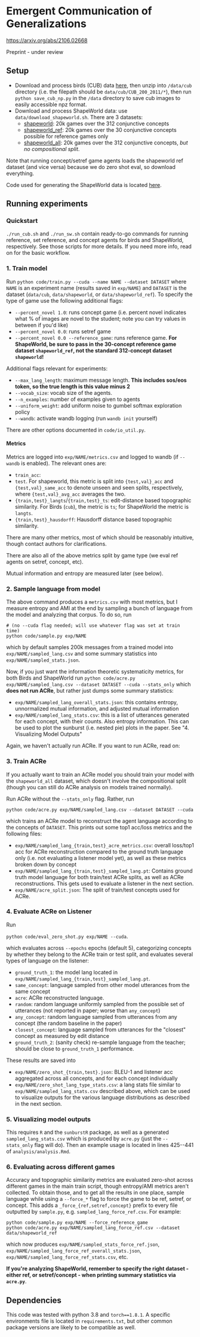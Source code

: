 # Emergent Communication of Generalizations

https://arxiv.org/abs/2106.02668

Preprint - under review

## Setup

- Download and process birds (CUB) data [here](http://www.vision.caltech.edu/visipedia/CUB-200-2011.html), then unzip into `/data/cub` directory (i.e. the filepath should be `data/cub/CUB_200_2011/*`), then run `python save_cub_np.py` in the `/data` directory to save cub images to easily accessible npz format.
- Download and process ShapeWorld data: use `data/download_shapeworld.sh`. There are 3 datasets:
    - [shapeworld](http://nlp.stanford.edu/data/muj/emergent-generalization/shapeworld/shapeworld.tar.gz): 20k games over the 312 conjunctive concepts
    - [shapeworld_ref](http://nlp.stanford.edu/data/muj/emergent-generalization/shapeworld/shapeworld_ref.tar.gz): 20k games over the 30 conjunctive concepts possible for
        reference games only
    - [shapeworld_all](http://nlp.stanford.edu/data/muj/emergent-generalization/shapeworld/shapeworld_all.tar.gz): 20k games over the 312 conjunctive concepts, *but no
        compositional split*.

Note that running concept/setref game agents loads the shapeworld ref dataset
(and vice versa) because we do zero shot eval, so download everything.

Code used for generating the ShapeWorld data is located [here](https://github.com/jayelm/minishapeworld/tree/neurips2021).

## Running experiments

### Quickstart

`./run_cub.sh` and `./run_sw.sh` contain ready-to-go commands for running
reference, set reference, and concept agents for birds and ShapeWorld,
respectively. See those scripts for more details. If you need more info, read
on for the basic workflow.

### 1. Train model

Run `python code/train.py --cuda --name NAME --dataset DATASET` where `NAME` is
an experiment name (results saved in `exp/NAME`) and `DATASET` is the dataset
(`data/cub`, `data/shapeworld`, or `data/shapeworld_ref`).
To specify the type of game use the following additional flags:

- `--percent_novel 1.0`: runs concept game (i.e. percent novel indicates what
    % of images are novel to the student; note you can try values in between if
    you'd like)
- `--percent_novel 0.0`: runs setref game
- `--percent_novel 0.0 --reference_game`: runs reference game. **For
    ShapeWorld, be sure to pass in the 30-concept reference game dataset `shapeworld_ref`,
    not the standard 312-concept dataset `shapeworld`!**

Additional flags relevant for experiments:
- `--max_lang_length`: maximum message length. **This includes sos/eos token,
    so the true length is this value minus 2**
- `--vocab_size`: vocab size of the agents.
- `--n_examples`: number of examples given to agents
- `--uniform_weight`: add uniform noise to gumbel softmax exploration policy
- `--wandb`: activate wandb logging (run `wandb init` yourself)

There are other options documented in `code/io_util.py`.


#### Metrics

Metrics are logged into `exp/NAME/metrics.csv` and logged to wandb (if
`--wandb` is enabled). The relevant ones are:

- `train_acc`:
- `test`. For shapeworld, this metric is split into `{test,val}_acc` and `{test,val}_same_acc` to denote unseen and seen splits, respectively, where `{test,val}_avg_acc` averages the two.
- `{train,test}_langts`/`{train,test}_ts`: edit-distance based topographic similarity. For Birds (`cub`), the metric is `ts`; for ShapeWorld the metric is `langts`.
- `{train,test}_hausdorff`: Hausdorff distance based topographic similarity.

There are many other metrics, most of which should be reasonably intuitive,
though contact authors for clarifications.

There are also all of the above metrics split by game type (we eval ref agents on setref, concept, etc).

Mutual information and entropy are measured later (see below).

### 2. Sample language from model

The above command produces a `metrics.csv` with most metrics, but I measure
entropy and AMI at the end by sampling a bunch of language from the model and
analyzing that corpus. To do so, run

```
# (no --cuda flag needed; will use whatever flag was set at train time)
python code/sample.py exp/NAME
```

which by default samples 200k messages from a trained model into
`exp/NAME/sampled_lang.csv` and some summary statistics into
`exp/NAME/sampled_stats.json`.

Now, if you just want the information theoretic systematicity metrics, for both
Birds and ShapeWorld run
`python code/acre.py exp/NAME/sampled_lang.csv --dataset DATASET --cuda --stats_only`
which **does not run ACRe**, but rather just dumps some summary statistics:

- `exp/NAME/sampled_lang_overall_stats.json`: this contains entropy,
    unnormalized mutual information, and adjusted mutual information
- `exp/NAME/sampled_lang_stats.csv`: this is a list of utterances generated for
    each concept, with their counts. Also entropy information. This can be used
    to plot the sunburst (i.e. nested pie) plots in the paper. See "4.
    Visualizing Model Outputs"

Again, we haven't actually run ACRe. If you want to run ACRe, read on:

### 3. Train ACRe

If you actually want to train an ACRe model you should train your model with
the `shapeworld_all` dataset, which doesn't involve the compositional split
(though you can still do ACRe analysis on models trained normally).

Run ACRe without the `--stats_only` flag. Rather, run

`python code/acre.py exp/NAME/sampled_lang.csv --dataset DATASET --cuda`

which trains an ACRe model to reconstruct the agent language according to the
concepts of `DATASET`. This prints out some top1 acc/loss metrics and the
following files:

- `exp/NAME/sampled_lang_{train,test}_acre_metrics.csv`: overall loss/top1 acc
    for ACRe reconstruction compared to the ground truth language only (i.e.
    not evaluating a listener model yet), as well as these metrics broken down
    by concept
- `exp/NAME/sampled_lang_{train,test}_sampled_lang.pt`: Contains ground truth
    model language for both train/test ACRe splits, as well as ACRe
    reconstructions. This gets used to evaluate a listener in the next section.
- `exp/NAME/acre_split.json`: The split of train/test concepts used for ACRe.

### 4. Evaluate ACRe on Listener

Run

`python code/eval_zero_shot.py exp/NAME --cuda`.

which evaluates across `--epochs` epochs (default 5), categorizing concepts by
whether they belong to the ACRe train or test split, and evaluates several
types of language on the listener:

- `ground_truth_1`: the model lang located in `exp/NAME/sampled_lang_{train,test}_sampled_lang.pt`.
- `same_concept`: language sampled from other model utterances from the same concept
- `acre`: ACRe reconstructed language.
- `random`: random language uniformly sampled from the possible set of
    utterances (not reported in paper; worse than `any_concept`)
- `any_concept`: random language sampled from utterances from any concept (the random baseline in the paper)
- `closest_concept`: language sampled from utterances for the "closest" concept as measured by edit distance
- `ground_truth_2`: (sanity check) re-sample language from the teacher; should be close to `ground_truth_1` performance.

These results are saved into

- `exp/NAME/zero_shot_{train,test}.json`: BLEU-1 and listener acc aggregated
    across all concepts, and for each concept individually
- `exp/NAME/zero_shot_lang_type_stats.csv`: a lang stats file similar to
    `exp/NAME/sampled_lang_stats.csv` described above, which can be used to
    visualize outputs for the various language distributions as described in
    the next section.

### 5. Visualizing model outputs

This requires `R` and the `sunburstR` package, as well as a generated
`sampled_lang_stats.csv` which is produced by `acre.py` (just the
`--stats_only` flag will do). Then an example usage is located in lines
425--441 of `analysis/analysis.Rmd`.

### 6. Evaluating across different games

Accuracy and topographic similarity metrics are evaluated zero-shot across
different games in the main train script, though entropy/AMI metrics aren't
collected. To obtain those, and to get all the results in one place, sample
language while using a `--force_*` flag to force the game to be ref, setref, or
concept. This adds a `_force_{ref,setref,concept}` prefix to every file
outputted by `sample.py`, e.g. `sampled_lang_force_ref.csv`. For example:

```
python code/sample.py exp/NAME --force_reference_game
python code/acre.py exp/NAME/sampled_lang_force_ref.csv --dataset data/shapeworld_ref
```

which now produces `exp/NAME/sampled_stats_force_ref.json`,
`exp/NAME/sampled_lang_force_ref_overall_stats.json`,
`exp/NAME/sampled_lang_force_ref_stats.csv`, etc.

**If you're analyzing ShapeWorld, remember to specify the right dataset - either
ref, or setref/concept - when printing summary statistics via `acre.py`**.

## Dependencies

This code was tested with python 3.8 and `torch==1.8.1`. A specific
environments file is located in `requirements.txt`, but other common package
versions are likely to be compatible as well.
